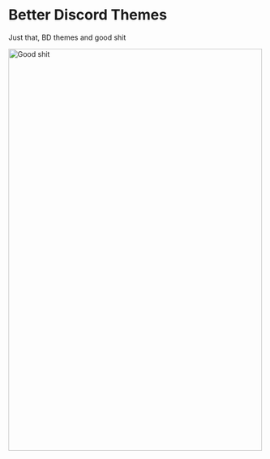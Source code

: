 # Better Discord Themes

Just that, BD themes and good shit

<img src="https://github.com/ImBastion/BD-Themes/blob/master/good-shit-thats-some-good-shit-right-there-24587432.png" alt="Good shit" height="793" width="500">
